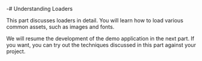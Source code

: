 -# Understanding Loaders

This part discusses loaders in detail. You will learn how to load various common assets, such as images and fonts.

We will resume the development of the demo application in the next part. If you want, you can try out the techniques discussed in this part against your project.
